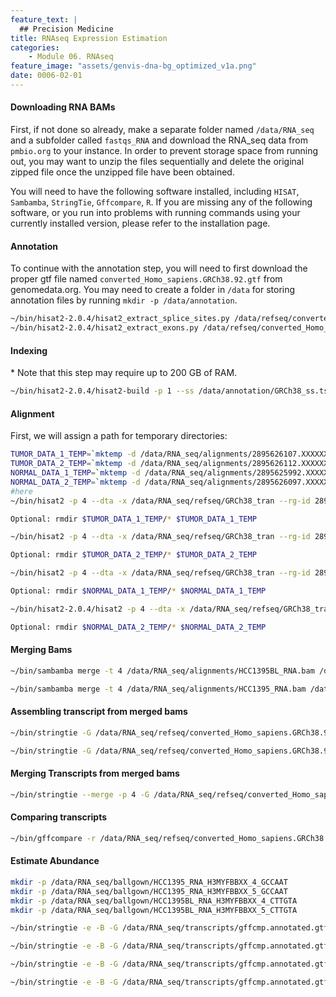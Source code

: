 ```yaml
---
feature_text: |
  ## Precision Medicine
title: RNAseq Expression Estimation
categories:
    - Module 06. RNAseq
feature_image: "assets/genvis-dna-bg_optimized_v1a.png"
date: 0006-02-01
---
```


#### **Downloading RNA BAMs**

First, if not done so already, make a separate folder named `/data/RNA_seq` and a subfolder called `fastqs_RNA` and download the RNA_seq data from `pmbio.org` to your instance.
In order to prevent storage space from running out, you may want to unzip the files sequentially and delete the original zipped file once the unzipped file have been obtained.

You will need to have the following software installed, including `HISAT`, `Sambamba`, `StringTie`, `Gffcompare`, `R`. If you are missing any of the following software, or you run into problems with running commands using your currently installed version, please refer to the installation page.

#### **Annotation**
To continue with the annotation step, you will need to first download the proper gtf file named `converted_Homo_sapiens.GRCh38.92.gtf` from genomedata.org. You may need to create a folder in `/data` for storing annotation files by running `mkdir -p /data/annotation`.
```bash
~/bin/hisat2-2.0.4/hisat2_extract_splice_sites.py /data/refseq/converted_Homo_sapiens.GRCh38.92.gtf > /data/annotation/GRCh38_ss.tsv
~/bin/hisat2-2.0.4/hisat2_extract_exons.py /data/refseq/converted_Homo_sapiens.GRCh38.92.gtf > /data/annotation/GRCh38_exons.tsv
```

#### **Indexing**
\* Note that this step may require up to 200 GB of RAM.
```bash
~/bin/hisat2-2.0.4/hisat2-build -p 1 --ss /data/annotation/GRCh38_ss.tsv --exon /data/annotation/GRCh38_exons.tsv /data/refseq/GRCh38_full_analysis_set_plus_decoy_hla.fa /data/refseq/GRCh38_tran
```

#### **Alignment**
First, we will assign a path for temporary directories:
```bash
TUMOR_DATA_1_TEMP=`mktemp -d /data/RNA_seq/alignments/2895626107.XXXXXXXXXXXX`
TUMOR_DATA_2_TEMP=`mktemp -d /data/RNA_seq/alignments/2895626112.XXXXXXXXXXXX`
NORMAL_DATA_1_TEMP=`mktemp -d /data/RNA_seq/alignments/2895625992.XXXXXXXXXXXX`
NORMAL_DATA_2_TEMP=`mktemp -d /data/RNA_seq/alignments/2895626097.XXXXXXXXXXXX`
#here
~/bin/hisat2 -p 4 --dta -x /data/RNA_seq/refseq/GRCh38_tran --rg-id 2895626107 --rg PL:ILLUMINA --rg PU:H3MYFBBXX-GCCAAT.4 --rg LB:rna_tumor_lib1 --rg SM:HCC1395_RNA --rna-strandness RF -1 /data/RNA_seq/fastqs_RNA/RNAseq_Tumor/2895626107_1.fastq.gz -2  /data/RNA_seq/fastqs_RNA/RNAseq_Tumor/2895626107_2.fastq.gz | ~/bin/sambamba view -S -f bam -l 0 /dev/stdin | ~/bin/sambamba sort -t 4 -m 8G --tmpdir $TUMOR_DATA_1_TEMP -o /data/RNA_seq/alignments/HCC1395_RNA_H3MYFBBXX_4_GCCAAT.bam /dev/stdin

Optional: rmdir $TUMOR_DATA_1_TEMP/* $TUMOR_DATA_1_TEMP

~/bin/hisat2 -p 4 --dta -x /data/RNA_seq/refseq/GRCh38_tran --rg-id 2895626112 --rg PL:ILLUMINA --rg PU:H3MYFBBXX-GCCAAT.5 --rg LB:rna_tumor_lib1 --rg SM:HCC1395_RNA --rna-strandness RF -1 /data/RNA_seq/fastqs_RNA/RNAseq_Tumor/2895626112_1.fastq.gz -2  /data/RNA_seq/fastqs_RNA/RNAseq_Tumor/2895626112_2.fastq.gz | ~/bin/sambamba view -S -f bam -l 0 /dev/stdin | ~/bin/sambamba sort -t 4 -m 8G --tmpdir $TUMOR_DATA_2_TEMP -o /data/RNA_seq/alignments/HCC1395_RNA_H3MYFBBXX_5_GCCAAT.bam /dev/stdin

Optional: rmdir $TUMOR_DATA_2_TEMP/* $TUMOR_DATA_2_TEMP

~/bin/hisat2 -p 4 --dta -x /data/RNA_seq/refseq/GRCh38_tran --rg-id 2895625992 --rg PL:ILLUMINA --rg PU:H3MYFBBXX-CTTGTA.4 --rg LB:rna_norm_lib1 --rg SM:HCC1395BL_RNA --rna-strandness RF -1 /data/RNA_seq/fastqs_RNA/RNAseq_Norm/2895625992_1.fastq.gz -2  /data/RNA_seq/fastqs_RNA/RNAseq_Norm/2895625992_2.fastq.gz | ~/bin/sambamba view -S -f bam -l 0 /dev/stdin | /data/RNA_seq/software/sambamba_v0.6.4 sort -t 4 -m 8G --tmpdir $NORMAL_DATA_1_TEMP -o /data/RNA_seq/alignments/HCC1395BL_RNA_H3MYFBBXX_4_CTTGTA.bam /dev/stdin

Optional: rmdir $NORMAL_DATA_1_TEMP/* $NORMAL_DATA_1_TEMP

~/bin/hisat2-2.0.4/hisat2 -p 4 --dta -x /data/RNA_seq/refseq/GRCh38_tran --rg-id 2895626097 --rg PL:ILLUMINA --rg PU:H3MYFBBXX-CTTGTA.5 --rg LB:rna_norm_lib1 --rg SM:HCC1395BL_RNA --rna-strandness RF -1 /data/RNA_seq/fastqs_RNA/RNAseq_Norm/2895626097_1.fastq.gz -2  /data/RNA_seq/fastqs_RNA/RNAseq_Norm/2895626097_2.fastq.gz | ~/bin/sambamba view -S -f bam -l 0 /dev/stdin | ~/bin/sambamba sort -t 4 -m 8G --tmpdir $NORMAL_DATA_2_TEMP -o /data/RNA_seq/alignments/HCC1395BL_RNA_H3MYFBBXX_5_CTTGTA.bam /dev/stdin

Optional: rmdir $NORMAL_DATA_2_TEMP/* $NORMAL_DATA_2_TEMP
```
#### **Merging Bams**

```bash
~/bin/sambamba merge -t 4 /data/RNA_seq/alignments/HCC1395BL_RNA.bam /data/RNA_seq/alignments/HCC1395BL_RNA_H3MYFBBXX_4_CTTGTA.bam /data/RNA_seq/alignments/HCC1395BL_RNA_H3MYFBBXX_5_CTTGTA.bam

~/bin/sambamba merge -t 4 /data/RNA_seq/alignments/HCC1395_RNA.bam /data/RNA_seq/alignments/HCC1395_RNA_H3MYFBBXX_4_GCCAAT.bam /data/RNA_seq/alignments/HCC1395_RNA_H3MYFBBXX_5_GCCAAT.bam
```
#### **Assembling transcript from merged bams**
```bash
~/bin/stringtie -G /data/RNA_seq/refseq/converted_Homo_sapiens.GRCh38.92.gtf -o /data/RNA_seq/transcripts/HCC1395_RNA.gtf -p 4 -l HCC1395_RNA /data/RNA_seq/alignments/HCC1395_RNA.bam

~/bin/stringtie -G /data/RNA_seq/refseq/converted_Homo_sapiens.GRCh38.92.gtf -o /data/RNA_seq/transcripts/HCC1395BL_RNA.gtf -p 4 -l HCC1395BL_RNA /data/RNA_seq/alignments/HCC1395BL_RNA.bam
```
#### **Merging Transcripts from merged bams**
```bash
~/bin/stringtie --merge -p 4 -G /data/RNA_seq/refseq/converted_Homo_sapiens.GRCh38.92.gtf -o /data/RNA_seq/transcripts/stringtie_merged_bams.gtf /data/RNA_seq/transcripts/HCC1395_RNA.gtf $RNA_HOME/transcripts/HCC1395BL_RNA.gtf
```
#### **Comparing transcripts**
```bash
~/bin/gffcompare -r /data/RNA_seq/refseq/converted_Homo_sapiens.GRCh38.92.gtf -o /data/RNA_seq/transcripts/gffcmp /data/RNA_seq/transcripts/stringtie_merged_bams.gtf
```
#### **Estimate Abundance**
```bash
mkdir -p /data/RNA_seq/ballgown/HCC1395_RNA_H3MYFBBXX_4_GCCAAT
mkdir -p /data/RNA_seq/ballgown/HCC1395_RNA_H3MYFBBXX_5_GCCAAT
mkdir -p /data/RNA_seq/ballgown/HCC1395BL_RNA_H3MYFBBXX_4_CTTGTA
mkdir -p /data/RNA_seq/ballgown/HCC1395BL_RNA_H3MYFBBXX_5_CTTGTA

~/bin/stringtie -e -B -G /data/RNA_seq/transcripts/gffcmp.annotated.gtf -o /data/RNA_seq/ballgown/HCC1395_RNA_H3MYFBBXX_4_GCCAAT/HCC1395_RNA_H3MYFBBXX_4_GCCAAT.gtf -p 4 /data/RNA_seq/alignments/HCC1395_RNA_H3MYFBBXX_4_GCCAAT.bam

~/bin/stringtie -e -B -G /data/RNA_seq/transcripts/gffcmp.annotated.gtf -o /data/RNA_seq/ballgown/HCC1395_RNA_H3MYFBBXX_5_GCCAAT/HCC1395_RNA_H3MYFBBXX_5_GCCAAT.gtf -p 4 /data/RNA_seq/alignments/HCC1395_RNA_H3MYFBBXX_5_GCCAAT.bam

~/bin/stringtie -e -B -G /data/RNA_seq/transcripts/gffcmp.annotated.gtf -o /data/RNA_seq/ballgown/HCC1395BL_RNA_H3MYFBBXX_4_CTTGTA/HCC1395BL_RNA_H3MYFBBXX_4_CTTGTA.gtf -p 4 /data/RNA_seq/alignments/HCC1395BL_RNA_H3MYFBBXX_4_CTTGTA.bam

~/bin/stringtie -e -B -G /data/RNA_seq/transcripts/gffcmp.annotated.gtf -o /data/RNA_seq/ballgown/HCC1395BL_RNA_H3MYFBBXX_5_CTTGTA/HCC1395BL_RNA_H3MYFBBXX_5_CTTGTA.gtf -p 4 /data/RNA_seq/alignments/HCC1395BL_RNA_H3MYFBBXX_5_CTTGTA.bam
```
